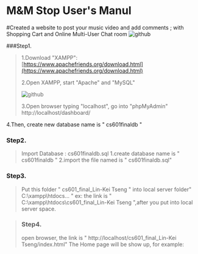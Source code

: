 M&M Stop User's Manul
=====================
#Created a website to post your music video and add comments ; with Shopping Cart and Online Multi-User Chat room
![github](https://github.com/Tedtseng/My-Music-and-Movie-Stop/blob/master/pic/00.png "00")

###Step1.<br />
>1.Download "XAMPP": [https://www.apachefriends.org/download.html](https://www.apachefriends.org/download.html)<br />
>
>2.Open XAMPP, start "Apache" and "MySQL"<br />
>
>![github](https://github.com/Tedtseng/My-Music-and-Movie-Stop/blob/master/pic/01.png "01") 
>
>3.Open browser typing "localhost", go into "phpMyAdmin"<br/>
>        http://localhost/dashboard/<br/>
>
        
4.Then, create new database name is " cs601finaldb "<br/>

### Step2.<br/>
>Import Database : cs601finaldb.sql
>1.create database name is " cs601finaldb "
>2.import the file named is " cs601finaldb.sql"

### Step3.<br/>
>Put this folder " cs601_final_Lin-Kei Tseng " into local server folder" C:\xampp\htdocs\... "
>ex: the link is " C:\xampp\htdocs\cs601_final_Lin-Kei Tseng ",after you put into local server space.
        
>### Step4.<br/> 
>open browser, the link is " http://localhost/cs601_final_Lin-Kei Tseng/index.html"
>The Home page will be show up, for example:
        
